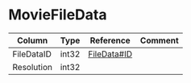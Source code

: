 # MovieFileData

| Column | Type | Reference | Comment |
|--------|------|-----------|---------|
|FileDataID|int32|[FileData#ID](FileData.md)||
|Resolution|int32|||
